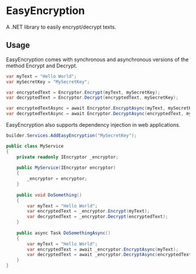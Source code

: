# EasyEncryption
A .NET library to easily encrypt/decrypt texts.

## Usage

EasyEncryption comes with synchronous and asynchronous versions of the method Encrypt and Decrypt.


```csharp
var myText = "Hello World";
var mySecretKey = "MySecretKey";

var encryptedText = Encryptor.Encrypt(myText, mySecretKey);
var decryptedText = Encryptor.Decrypt(encryptedText, mySecretKey);

var encryptedTextAsync = await Encryptor.EncryptAsync(myText, mySecretKey);
var decryptedTextAsync = await Encryptor.DecryptAsync(encryptedText, mySecretKey);
```

EasyEncryption also supports dependency injection in web applications.

```csharp
builder.Services.AddEasyEncryption("MySecretKey");
```

```csharp
public class MyService
{
    private readonly IEncryptor _encryptor;
    
    public MyService(IEncryptor encryptor)
    {
        _encryptor = encryptor;
    }
    
    public void DoSomething()
    {
        var myText = "Hello World";
        var encryptedText = _encryptor.Encrypt(myText);
        var decryptedText = _encryptor.Decrypt(encryptedText);
    }
    
    public async Task DoSomethingAsync()
    {
        var myText = "Hello World";
        var encryptedText = await _encryptor.EncryptAsync(myText);
        var decryptedText = await _encryptor.DecryptAsync(encryptedText);
    }
}